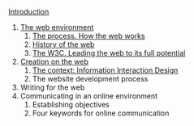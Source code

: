 [Introduction](https://mberasategi.github.io/MSGW/docs/intro/slides)

1. [The web environment](https://mberasategi.github.io/MSGW/docs/unit1/slides/)
    1. [The process. How the web works](https://mberasategi.github.io/MSGW/docs/unit1/slides/unit11.htm)
    2. [History of the web](https://mberasategi.github.io/MSGW/docs/unit1/slides/unit12.htm)
    3. [The W3C. Leading the web to its full potential](https://mberasategi.github.io/MSGW/docs/unit1/slides/unit13.htm)
2. [Creation on the web](https://mberasategi.github.io/MSGW/docs/unit2/slides/unit20.htm)
    1. [The context: Information Interaction Design](https://mberasategi.github.io/MSGW/docs/unit2/slides/unit21.htm)
    2. The website development process
3. Writing for the web
4. Communicating in an online environment
    1. Establishing objectives
    2. Four keywords for online communication
